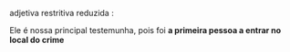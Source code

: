 adjetiva restritiva reduzida :

Ele é nossa principal testemunha, pois foi **a primeira pessoa a
entrar no local do crime**